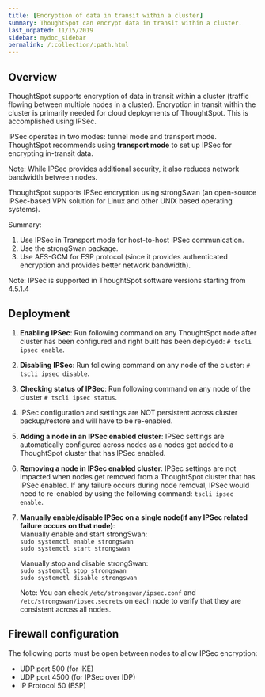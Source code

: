 ```yaml
---
title: [Encryption of data in transit within a cluster]
summary: ThoughtSpot can encrypt data in transit within a cluster.
last_udpated: 11/15/2019
sidebar: mydoc_sidebar
permalink: /:collection/:path.html
---  
```

## Overview

ThoughtSpot supports encryption of data in transit within a cluster (traffic flowing between multiple nodes in a cluster). Encryption in transit within the cluster is primarily needed for cloud deployments of ThoughtSpot. This is accomplished using IPSec.

IPSec operates in two modes: tunnel mode and transport mode. ThoughtSpot recommends using **transport mode** to set up IPSec for encrypting in-transit data.

Note: While IPSec provides additional security, it also reduces network bandwidth between nodes.

ThoughtSpot supports IPSec encryption using strongSwan (an open-source IPSec-based VPN solution for Linux and other UNIX based operating systems).

Summary:
1.  Use IPSec in Transport mode for host-to-host IPSec communication.
2.  Use the strongSwan package.
3.  Use AES-GCM for ESP protocol (since it provides authenticated encryption and provides better network bandwidth).

Note: IPSec is supported in ThoughtSpot software versions starting from 4.5.1.4

## Deployment

1.  **Enabling IPSec**: Run following command on any ThoughtSpot node after cluster has been configured and right built has been deployed:
`# tscli ipsec enable`.
2.  **Disabling IPSec**: Run following command on any node of the cluster:
`# tscli ipsec disable`.
3.  **Checking status of IPSec**: Run following command on any node of the cluster
`# tscli ipsec status`.
4.  IPSec configuration and settings are NOT persistent across cluster backup/restore and will have to be re-enabled.
5.  **Adding a node in an IPSec enabled cluster**: IPSec settings are automatically configured across nodes as a nodes get added to a ThoughtSpot cluster that has IPSec enabled.
6.  **Removing a node in IPSec enabled cluster**: IPSec settings are not impacted when nodes get removed from a ThoughtSpot cluster that has IPSec enabled. If any failure occurs during node removal, IPSec would need to re-enabled by using the following command:
`tscli ipsec enable`.
7.  **Manually enable/disable IPSec on a single node(if any IPSec related failure occurs on that node)**: <BR>
    Manually enable and start strongSwan: <BR>
        `sudo systemctl enable strongswan` <BR>
        `sudo systemctl start strongswan`

    Manually stop and disable strongSwan: <BR>
        `sudo systemctl stop strongswan` <BR>
        `sudo systemctl disable strongswan`

    Note: You can check  `/etc/strongswan/ipsec.conf` and `/etc/strongswan/ipsec.secrets` on each node to verify that they are consistent across all nodes.

## Firewall configuration
The following ports must be open between nodes to allow IPSec encryption:
  - UDP port 500 (for IKE)
  - UDP port 4500 (for IPSec over IDP)
  - IP Protocol 50 (ESP)
